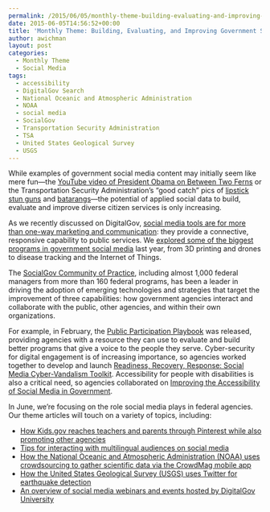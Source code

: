 ```yaml
---
permalink: /2015/06/05/monthly-theme-building-evaluating-and-improving-government-services-through-social-media/
date: 2015-06-05T14:56:52+00:00
title: 'Monthly Theme: Building, Evaluating, and Improving Government Services Through Social Media'
author: awichman
layout: post
categories:
  - Monthly Theme
  - Social Media
tags:
  - accessibility
  - DigitalGov Search
  - National Oceanic and Atmospheric Administration
  - NOAA
  - social media
  - SocialGov
  - Transportation Security Administration
  - TSA
  - United States Geological Survey
  - USGS
---
```


While examples of government social media content may initially seem like mere fun—the [YouTube video of President Obama on Between Two Ferns](https://www.youtube.com/watch?v=UnW3xkHxIEQ) or the Transportation Security Administration’s “good catch” pics of [lipstick stun guns](https://instagram.com/p/0WUAzwl9xT/?taken-by=tsa) and [batarangs](https://instagram.com/p/zTOqVrF9wl/?taken-by=tsa)—the potential of applied social data to build, evaluate and improve diverse citizen services is only increasing.

As we recently discussed on DigitalGov, [social media tools are for more than one-way marketing and communication](https://www.digitalgov.gov/2015/04/24/meeting-customer-needs-through-social-media/): they provide a connective, responsive capability to public services. We [explored some of the biggest programs in government social media](https://www.digitalgov.gov/2014/12/31/big-in-socialgov-in-2014-services-access-and-participation/) last year, from 3D printing and drones to disease tracking and the Internet of Things.

The [SocialGov Community of Practice](http://www.google.com/url?q=http%3A%2F%2Fwww.digitalgov.gov%2Fcommunities%2Fsocial-media%2F&sa=D&sntz=1&usg=AFQjCNEftOg4z77TqX4v3lnFo74pXnH_UA), including almost 1,000 federal managers from more than 160 federal programs, has been a leader in driving the adoption of emerging technologies and strategies that target the improvement of three capabilities: how government agencies interact and collaborate with the public, other agencies, and within their own organizations.

For example, in February, the [Public Participation Playbook](https://participation.usa.gov/) was released, providing agencies with a resource they can use to evaluate and build better programs that give a voice to the people they serve. Cyber-security for digital engagement is of increasing importance, so agencies worked together to develop and launch [Readiness, Recovery, Response: Social Media Cyber-Vandalism Toolkit](https://www.digitalgov.gov/resources/readiness-recovery-response-social-media-cyber-vandalism-toolkit/). Accessibility for people with disabilities is also a critical need, so agencies collaborated on [Improving the Accessibility of Social Media in Government](https://www.digitalgov.gov/resources/improving-the-accessibility-of-social-media-in-government/).

In June, we’re focusing on the role social media plays in federal agencies. Our theme articles will touch on a variety of topics, including:

  * [How Kids.gov reaches teachers and parents through Pinterest while also promoting other agencies](https://www.digitalgov.gov/2015/06/10/how-agencies-pin-down-their-audiences/)
  * [Tips for interacting with multilingual audiences on social media](https://www.digitalgov.gov/2015/06/19/real-internationalization-isnt-just-geographic-its-linguistic/)
  * [How the National Oceanic and Atmospheric Administration (NOAA) uses crowdsourcing to gather scientific data via the CrowdMag mobile app](https://www.digitalgov.gov/2015/06/18/noaas-crowdmag-app-citizen-science-on-the-go/)
  * [How the United States Geological Survey (USGS) uses Twitter for earthquake detection](https://www.digitalgov.gov/2015/06/26/tweets-earthquakes/)
  * [An overview of social media webinars and events hosted by DigitalGov University](https://www.digitalgov.gov/2015/06/08/socialgov-round-up-2015/)